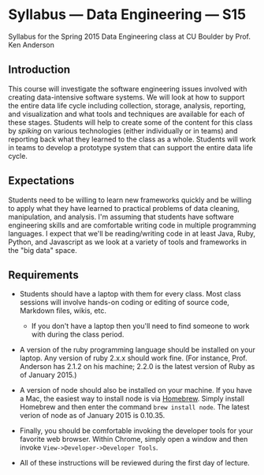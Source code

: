 # Syllabus &mdash; Data Engineering &mdash; S15

Syllabus for the Spring 2015 Data Engineering class at CU Boulder
by Prof. Ken Anderson

## Introduction

This course will investigate the software engineering issues
involved with creating data-intensive software systems.
We will look at how to support the entire data life cycle including
collection, storage, analysis, reporting, and visualization and
what tools and techniques are available for each of these stages.
Students will help to create some of the content for this class by
_spiking_ on various technologies (either individually or in teams)
and reporting back what they learned to the class as a whole. Students
will work in teams to develop a prototype system that can support
the entire data life cycle.

## Expectations

Students need to be willing to learn new frameworks quickly and be
willing to apply what they have learned to practical problems of data
cleaning, manipulation, and analysis. I'm assuming that students have
software engineering skills and are comfortable writing code in
multiple programming languages. I expect that we'll be reading/writing
code in at least Java, Ruby, Python, and Javascript as we look at a
variety of tools and frameworks in the "big data" space.

## Requirements

- Students should have a laptop with them for every class. Most class
sessions will involve hands-on coding or editing of source code, Markdown
files, wikis, etc.

  - If you don't have a laptop then you'll need to find someone to work
    with during the class period.

- A version of the ruby programming language should be installed on your
laptop. Any version of ruby 2.x.x should work fine. (For instance, Prof.
Anderson has 2.1.2 on his machine; 2.2.0 is the latest version of Ruby as
of January 2015.)

- A version of node should also be installed on your machine. If you have
a Mac, the easiest way to install node is via [Homebrew](brew.sh). Simply
install Homebrew and then enter the command `brew install node`. The
latest verion of node as of January 2015 is 0.10.35.

- Finally, you should be comfortable invoking the developer tools for
your favorite web browser. Within Chrome, simply open a window and then
invoke `View->Developer->Developer Tools`.

- All of these instructions will be reviewed during the first day of
lecture.
